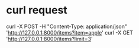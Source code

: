 # curl request

curl -X POST -H "Content-Type: application/json" 'http://127.0.0.1:8000/items?item=apple'
curl -X GET 'http://127.0.0.1:8000/items?limit=3'
